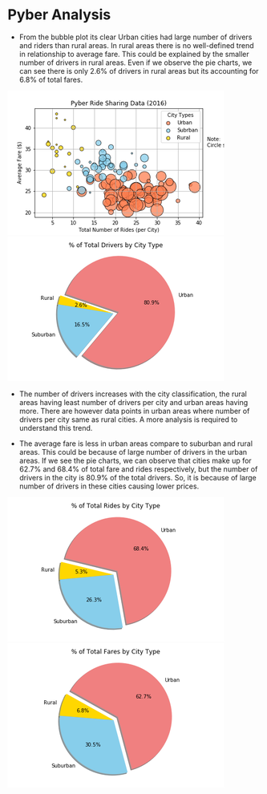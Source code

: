 # Pyber Analysis

*   From the bubble plot its clear Urban cities had large number of drivers and riders than rural areas. In rural areas there is no well-defined trend in relationship to average fare. This could be explained by the smaller number of drivers in rural areas. Even if we observe the pie charts, we can see there is only 2.6% of drivers in rural areas but its accounting for 6.8% of total fares.

![Pyber Bubble plot](/pyber_bubble_plot.png)                                        ![TotalDrivers_City](/TotalDrivers_City.png)

*   The number of drivers increases with the city classification, the rural areas having least number of drivers per city and urban areas having more. There are however data points in urban areas where number of drivers per city same as rural cities. A more analysis is required to understand this trend.


*   The average fare is less in urban areas compare to suburban and rural areas. This could be because of large number of drivers in the urban areas. If we see the pie charts, we can observe that cities make up for 62.7% and 68.4% of total fare and rides respectively, but the number of drivers in the city is 80.9% of the total drivers. So, it is because of large number of drivers in these cities causing lower prices.


![CityRides_Pieplot](/CityRides.png)                                              ![CityFares_Pieplot](/CityFares.png)


